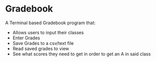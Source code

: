 # Gradebook
A Terminal based Gradebook program that: 
- Allows users to input their classes
- Enter Grades 
- Save Grades to a csv/text file
- Read saved grades to view
 - See what scores they need to get in order to get an A in said class
